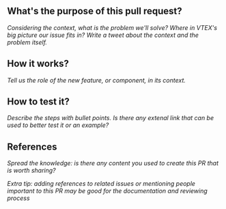 ## What's the purpose of this pull request?
<em>Considering the context, what is the problem we'll solve? Where in VTEX's big picture our issue fits in? Write a tweet about the context and the problem itself.</em>

## How it works? 
<em>Tell us the role of the new feature, or component, in its context.</em>

## How to test it?
<em>Describe the steps with bullet points. Is there any extenal link that can be used to better test it or an example?</em> 

## References
<em>Spread the knowledge: is there any content you used to create this PR that is worth sharing?</em>  

<em>Extra tip: adding references to related issues or mentioning people important to this PR may be good for the documentation and reviewing process</em> 
